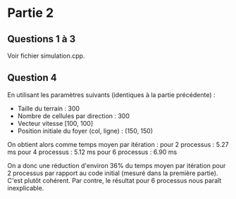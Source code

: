 # Partie 2

## Questions 1 à 3 
Voir fichier simulation.cpp.

## Question 4 
En utilisant les paramètres suivants (identiques à la partie précédente) : 
- Taille du terrain : 300
- Nombre de cellules par direction : 300
- Vecteur vitesse [100, 100]
- Position initiale du foyer (col, ligne) : (150, 150)

On obtient alors comme temps moyen par itération : 
pour 2 processus : 5.27 ms
pour 4 processus : 5.12 ms
pour 6 processus : 6.90 ms

On a donc une réduction d'environ 36% du temps moyen par itération pour 2 processus 
par rapport au code initial (mesuré dans la première partie). C'est plutôt cohérent. 
Par contre, le résultat pour 6 processus nous paraît inexplicable.